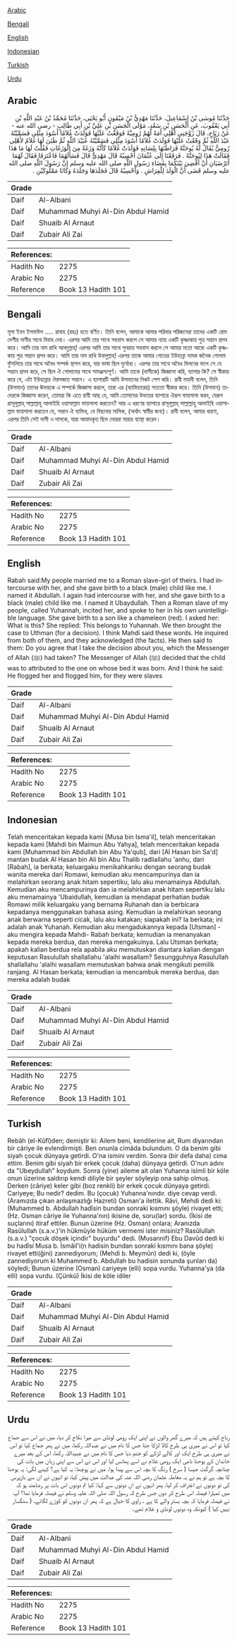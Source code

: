 [Arabic](#arabic)

[Bengali](#bengali)

[English](#english)

[Indonesian](#indonesian)

[Turkish](#turkish)

[Urdu](#urdu)

## Arabic


<div dir="rtl" lang="ar" style={{fontSize:'larger',backgroundColor:'#f8f9fa',padding:20}}>
حَدَّثَنَا مُوسَى بْنُ إِسْمَاعِيلَ، حَدَّثَنَا مَهْدِيُّ بْنُ مَيْمُونٍ أَبُو يَحْيَى، حَدَّثَنَا مُحَمَّدُ بْنُ عَبْدِ اللَّهِ بْنِ أَبِي يَعْقُوبَ، عَنِ الْحَسَنِ بْنِ سَعْدٍ، مَوْلَى الْحَسَنِ بْنِ عَلِيِّ بْنِ أَبِي طَالِبٍ - رضى الله عنه - عَنْ رَبَاحٍ، قَالَ زَوَّجَنِي أَهْلِي أَمَةً لَهُمْ رُومِيَّةً فَوَقَعْتُ عَلَيْهَا فَوَلَدَتْ غُلاَمًا أَسْوَدَ مِثْلِي فَسَمَّيْتُهُ عَبْدَ اللَّهِ ثُمَّ وَقَعْتُ عَلَيْهَا فَوَلَدَتْ غُلاَمًا أَسْوَدَ مِثْلِي فَسَمَّيْتُهُ عُبَيْدَ اللَّهِ ثُمَّ طَبَنَ لَهَا غُلاَمٌ لأَهْلِي رُومِيٌّ يُقَالُ لَهُ يُوحَنَّهْ فَرَاطَنَهَا بِلِسَانِهِ فَوَلَدَتْ غُلاَمًا كَأَنَّهُ وَزَغَةٌ مِنَ الْوَزَغَاتِ فَقُلْتُ لَهَا مَا هَذَا فَقَالَتْ هَذَا لِيُوحَنَّهْ ‏.‏ فَرَفَعْنَا إِلَى عُثْمَانَ أَحْسِبُهُ قَالَ مَهْدِيٌّ قَالَ فَسَأَلَهُمَا فَاعْتَرَفَا فَقَالَ لَهُمَا أَتَرْضَيَانِ أَنْ أَقْضِيَ بَيْنَكُمَا بِقَضَاءِ رَسُولِ اللَّهِ صلى الله عليه وسلم إِنَّ رَسُولَ اللَّهِ صلى الله عليه وسلم قَضَى أَنَّ الْوَلَدَ لِلْفِرَاشِ ‏.‏ وَأَحْسِبُهُ قَالَ فَجَلَدَهَا وَجَلَدَهُ وَكَانَا مَمْلُوكَيْنِ ‏.‏
</div>
<div style={{backgroundColor:'#f8f9fa',padding:20, marginBottom: 10}}><table> <thead> <tr> <th>Grade</th> <th></th> </tr> </thead> <tbody> <tr><td>Daif</td><td>Al-Albani</td></tr><tr><td>Daif</td><td>Muhammad Muhyi Al-Din Abdul Hamid</td></tr><tr><td>Daif</td><td>Shuaib Al Arnaut</td></tr><tr><td>Daif</td><td>Zubair Ali Zai</td></tr></tbody></table><table> <thead> <tr> <th>References:</th> <th></th> </tr> </thead> <tbody><tr><td>Hadith No</td><td>2275</td></tr><tr><td>Arabic No</td><td>2275</td></tr><tr><td>Reference</td><td>Book 13 Hadith 101</td></tr></tbody></table></div>

## Bengali


<div dir="ltr" lang="bn" style={{fontSize:'larger',backgroundColor:'#f8f9fa',padding:20}}>
মূসা ইবন ইসমাঈল ..... রাবাহ (রহঃ) হতে বর্ণিত। তিনি বলেন, আমাকে আমার পরিবার পরিজনেরা তাদের একটি রোম দেশীয় দাসীর সাথে বিবাহ দেয়। এরপর আমি তার সাথে সহবাস করলে সে আমার ন্যায় একটি কৃষ্ণাকায় পুত্র সন্তান প্রসব করে। আমি তার নাম রাখি আবদুল্লাহ্! এরপর আমি তার সাথে পুনরায় সহবাস করলে সে আমার মতো আরো একটি কৃষ্ণকায় পুত্র সন্তান প্রসব করে। আমি তার নাম রাখি উবাদুল্লাহ্! এরপর তাকে আমার গোত্রের ইউহান্না নামক জনৈক গোলাম ফুঁসলিয়ে তার সাথে অবৈধ সম্পর্ক স্থাপন করে, যার ভাষা ছিল দুর্বোধ্য। এরপর তার সাথে অবৈধ মিলনের ফলে সে যে সন্তান প্রসব করে, সে ছিল ঐ গোলামের সাথে সামঞ্জস্যপূর্ণ। আমি তাকে (দাসীকে) জিজ্ঞাসা করি, ব্যাপার কি? সে স্বীকার করে যে, এটা ইউহান্নার ঔরসজাত সন্তান। এ ব্যাপারটি আমি উসমানের নিকট পেশ করি। রাবী মাহদী বলেন, তিনি (উসমান) তাদের ঊভয়কে এ সম্পর্কে জিজ্ঞাসা করলে, তারা এর (ব্যাভিচারের) সত্যতা স্বীকার করে। তিনি (উসমান) তাদেরকে জিজ্ঞাসা করেন, তোমরা কি এতে রাযী আছ যে, আমি তোমাদের উভয়ের ব্যাপারে ঐরূপ ফায়সালা করব, যেরূপ রাসূলূল্লাহ্ সাল্লাল্লাহু আলাইহি ওয়াসাল্লাম ফায়সালা করতেন? আর এ ধরণের ব্যাপারে রাসূলূল্লাহ্ সাল্লাল্লাহু আলাইহি ওয়াসাল্লাম ফায়সালা করতেন যে, সন্তান ঐ ব্যক্তির, যে বিছানার মালিক, (অর্থাৎ স্বামীর জন্য)। রাবী বলেন, আমার ধারণা, এরপর তিনি সেই দাসী ও দাসকে, যারা আযাদকৃত ছিল দোররা মারার ব্যাস্থা করেন।
</div>
<div style={{backgroundColor:'#f8f9fa',padding:20, marginBottom: 10}}><table> <thead> <tr> <th>Grade</th> <th></th> </tr> </thead> <tbody> <tr><td>Daif</td><td>Al-Albani</td></tr><tr><td>Daif</td><td>Muhammad Muhyi Al-Din Abdul Hamid</td></tr><tr><td>Daif</td><td>Shuaib Al Arnaut</td></tr><tr><td>Daif</td><td>Zubair Ali Zai</td></tr></tbody></table><table> <thead> <tr> <th>References:</th> <th></th> </tr> </thead> <tbody><tr><td>Hadith No</td><td>2275</td></tr><tr><td>Arabic No</td><td>2275</td></tr><tr><td>Reference</td><td>Book 13 Hadith 101</td></tr></tbody></table></div>

## English


<div dir="ltr" lang="en" style={{fontSize:'larger',backgroundColor:'#f8f9fa',padding:20}}>
Rabah said:My people married me to a Roman slave-girl of theirs. I had intercourse with her, and she gave birth to a black (male) child like me. I named it Abdullah. I again had intercourse with her, and she gave birth to a black (male) child like me. I named it Ubaydullah. Then a Roman slave of my people, called Yuhannah, incited her, and spoke to her in his own unintelligible language. She gave birth to a son like a chameleon (red). I asked her: What is this? She replied: This belongs to Yuhannah. We then brought the case to Uthman (for a decision). I think Mahdi said these words. He inquired from both of them, and they acknowledged (the facts). He then said to them: Do you agree that I take the decision about you, which the Messenger of Allah (ﷺ) had taken? The Messenger of Allah (ﷺ) decided that the child was to attributed to the one on whose bed it was born. And I think he said: He flogged her and flogged him, for they were slaves
</div>
<div style={{backgroundColor:'#f8f9fa',padding:20, marginBottom: 10}}><table> <thead> <tr> <th>Grade</th> <th></th> </tr> </thead> <tbody> <tr><td>Daif</td><td>Al-Albani</td></tr><tr><td>Daif</td><td>Muhammad Muhyi Al-Din Abdul Hamid</td></tr><tr><td>Daif</td><td>Shuaib Al Arnaut</td></tr><tr><td>Daif</td><td>Zubair Ali Zai</td></tr></tbody></table><table> <thead> <tr> <th>References:</th> <th></th> </tr> </thead> <tbody><tr><td>Hadith No</td><td>2275</td></tr><tr><td>Arabic No</td><td>2275</td></tr><tr><td>Reference</td><td>Book 13 Hadith 101</td></tr></tbody></table></div>

## Indonesian


<div dir="ltr" lang="id" style={{fontSize:'larger',backgroundColor:'#f8f9fa',padding:20}}>
Telah menceritakan kepada kami [Musa bin Isma'il], telah menceritakan kepada kami [Mahdi bin Maimun Abu Yahya], telah menceritakan kepada kami [Muhammad bin Abdullah bin Abu Ya'qub], dari [Al Hasan bin Sa'd] mantan budak Al Hasan bin Ali bin Abu Thalib radliallahu 'anhu, dari [Rabah], ia berkata; keluargaku menikahkanku dengan seorang budak wanita mereka dari Romawi, kemudian aku mencampurinya dan ia melahirkan seorang anak hitam sepertiku, lalu aku menamainya Abdullah. Kemudian aku mencampurinya dan ia melahirkan anak hitam sepertiku lalu aku menamainya 'Ubaidullah, kemudian ia mendapat perhatian budak Romawi milik keluargaku yang bernama Ruhanah dan ia berbicara kepadanya menggunakan bahasa asing. Kemudian ia melahirkan seorang anak berwarna seperti cicak, lalu aku katakan; siapakah ini? Ia berkata; ini adalah anak Yuhanah. Kemudian aku mengadukannya kepada [Utsman] -aku mengira kepada Mahdi- Rabah berkata; kemudian ia menanyakan kepada mereka berdua, dan mereka mengakuinya. Lalu Utsman berkata; apakah kalian berdua rela apabila aku memutuskan diantara kalian dengan keputusan Rasulullah shallallahu 'alaihi wasallam? Sesungguhnya Rasulullah shallallahu 'alaihi wasallam memutuskan bahwa anak mengikuti pemilik ranjang. Al Hasan berkata; kemudian ia mencambuk mereka berdua, dan mereka adalah budak
</div>
<div style={{backgroundColor:'#f8f9fa',padding:20, marginBottom: 10}}><table> <thead> <tr> <th>Grade</th> <th></th> </tr> </thead> <tbody> <tr><td>Daif</td><td>Al-Albani</td></tr><tr><td>Daif</td><td>Muhammad Muhyi Al-Din Abdul Hamid</td></tr><tr><td>Daif</td><td>Shuaib Al Arnaut</td></tr><tr><td>Daif</td><td>Zubair Ali Zai</td></tr></tbody></table><table> <thead> <tr> <th>References:</th> <th></th> </tr> </thead> <tbody><tr><td>Hadith No</td><td>2275</td></tr><tr><td>Arabic No</td><td>2275</td></tr><tr><td>Reference</td><td>Book 13 Hadith 101</td></tr></tbody></table></div>

## Turkish


<div dir="ltr" lang="tr" style={{fontSize:'larger',backgroundColor:'#f8f9fa',padding:20}}>
Rebâh (el-Kûfî)den; demiştir ki: Ailem beni, kendilerine ait, Rum diyarından bir câriye ile evlendirmişti. Ben onunla cimâda bulundum. O da benim gibi siyah çocuk dünyaya getirdi. O'na ismini verdim. Sonra (bir defa daha) cima ettim. Benim gibi siyah bir erkek çocuk (daha) dünyaya getirdi. O'nun adını da "Ubeydullah" koydum. Sonra (yine) aileme ait olan Yuhanna isimli bir köle onun üzerine saldırıp kendi diliyle bir şeyler söyleyip ona sahip olmuş. Derken (câriye) keler gibi (boz renkli) bir erkek çocuk dünyaya getirdi. Cariyeye; Bu nedir? dedim. Bu (çocuk) Yuhanna'nındır. diye cevap verdi. (Aramızda çıkan anlaşmazlığı Hazreti) Osman'a ilettik. Râvi, Mehdi dedi ki: (Muhammed b. Abdullah hadîsin bundan sonraki kısmını şöyle) rivayet etti; (Hz. Osman câriye ile Yuhanna'nın) ikisine de, soru(lar) sordu. (İkisi de suçlarını) itiraf ettiler. Bu­nun üzerine (Hz. Osman) onlara; Aranızda Rasûlullah (s.a.v.)'in hükmüyle hüküm vermemi ister misiniz? Rasûlullah (s.a.v.) "çocuk döşek içindir" buyurdu" dedi. (Musannif) Ebu Davûd dedi ki bu hadîsi Musa b. İsmâil'i(n hadisin bundan sonraki kısmını bana şöyle) rivayet etti(ğini) zannediyorum; (Mehdi b. Meymûn) dedi ki, (öyle zannediyorum ki Muhammed b. Abdullah bu hadisin sonunda şunları da) söyledi; Bunun üzerine (Osman) cariyeye (elli) sopa vurdu. Yuhanna'ya (da elli) sopa vurdu. (Çünkü) İkisi de köle idiler
</div>
<div style={{backgroundColor:'#f8f9fa',padding:20, marginBottom: 10}}><table> <thead> <tr> <th>Grade</th> <th></th> </tr> </thead> <tbody> <tr><td>Daif</td><td>Al-Albani</td></tr><tr><td>Daif</td><td>Muhammad Muhyi Al-Din Abdul Hamid</td></tr><tr><td>Daif</td><td>Shuaib Al Arnaut</td></tr><tr><td>Daif</td><td>Zubair Ali Zai</td></tr></tbody></table><table> <thead> <tr> <th>References:</th> <th></th> </tr> </thead> <tbody><tr><td>Hadith No</td><td>2275</td></tr><tr><td>Arabic No</td><td>2275</td></tr><tr><td>Reference</td><td>Book 13 Hadith 101</td></tr></tbody></table></div>

## Urdu


<div dir="rtl" lang="ur" style={{fontSize:'larger',backgroundColor:'#f8f9fa',padding:20}}>
رباح کہتے ہیں کہ میرے گھر والوں نے اپنی ایک رومی لونڈی سے میرا نکاح کر دیا، میں نے اس سے جماع کیا تو اس نے میری ہی طرح کالا لڑکا جنا جس کا نام میں نے عبداللہ رکھا، میں نے پھر جماع کیا تو اس نے میری ہی طرح ایک اور کالے لڑکے کو جنم دیا جس کا نام میں نے عبیداللہ رکھا، اس کے بعد میرے خاندان کے یوحنا نامی ایک رومی غلام نے اسے پھانس لیا اور اس نے اس سے اپنی زبان میں بات کی چنانچہ گرگٹ جیسا ( سرخ ) رنگ کا بچہ اس سے پیدا ہوا، میں نے پوچھا: یہ کیا ہے؟ کہنے لگی: یہ یوحنا کا بچہ ہے تو ہم نے یہ معاملہ عثمان رضی اللہ عنہ کی عدالت میں پیش کیا، تو انہوں نے ان سے بازپرس کی تو دونوں نے اعتراف کر لیا، پھر انہوں نے ان دونوں سے کہا: کیا تم دونوں اس بات پر رضامند ہو کہ میں تمہارا فیصلہ اس طرح کر دوں جس طرح کہ رسول اللہ صلی اللہ علیہ وسلم نے فیصلہ فرمایا تھا؟ آپ نے فیصلہ فرمایا کہ بچہ بستر والے کا ہے ۔ راوی کا خیال ہے کہ پھر ان دونوں کو کوڑے لگائے، ( سنگسار نہیں کیا ) کیونکہ وہ دونوں لونڈی و غلام تھے۔
</div>
<div style={{backgroundColor:'#f8f9fa',padding:20, marginBottom: 10}}><table> <thead> <tr> <th>Grade</th> <th></th> </tr> </thead> <tbody> <tr><td>Daif</td><td>Al-Albani</td></tr><tr><td>Daif</td><td>Muhammad Muhyi Al-Din Abdul Hamid</td></tr><tr><td>Daif</td><td>Shuaib Al Arnaut</td></tr><tr><td>Daif</td><td>Zubair Ali Zai</td></tr></tbody></table><table> <thead> <tr> <th>References:</th> <th></th> </tr> </thead> <tbody><tr><td>Hadith No</td><td>2275</td></tr><tr><td>Arabic No</td><td>2275</td></tr><tr><td>Reference</td><td>Book 13 Hadith 101</td></tr></tbody></table></div>